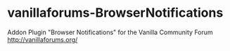 # vanillaforums-BrowserNotifications
Addon Plugin "Browser Notifications" for the Vanilla Community Forum http://vanillaforums.org/
